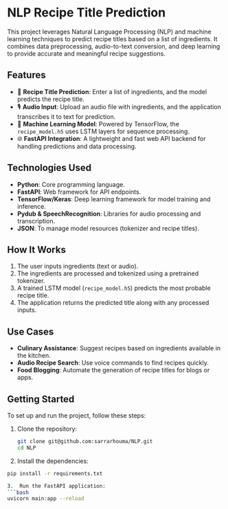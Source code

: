 # NLP Recipe Title Prediction

This project leverages Natural Language Processing (NLP) and machine learning techniques to predict recipe titles based on a list of ingredients. It combines data preprocessing, audio-to-text conversion, and deep learning to provide accurate and meaningful recipe suggestions.

## Features
- 🥗 **Recipe Title Prediction**: Enter a list of ingredients, and the model predicts the recipe title.
- 🎙️ **Audio Input**: Upload an audio file with ingredients, and the application transcribes it to text for prediction.
- 🤖 **Machine Learning Model**: Powered by TensorFlow, the `recipe_model.h5` uses LSTM layers for sequence processing.
- 🌐 **FastAPI Integration**: A lightweight and fast web API backend for handling predictions and data processing.

## Technologies Used
- **Python**: Core programming language.
- **FastAPI**: Web framework for API endpoints.
- **TensorFlow/Keras**: Deep learning framework for model training and inference.
- **Pydub & SpeechRecognition**: Libraries for audio processing and transcription.
- **JSON**: To manage model resources (tokenizer and recipe titles).

## How It Works
1. The user inputs ingredients (text or audio).
2. The ingredients are processed and tokenized using a pretrained tokenizer.
3. A trained LSTM model (`recipe_model.h5`) predicts the most probable recipe title.
4. The application returns the predicted title along with any processed inputs.

## Use Cases
- **Culinary Assistance**: Suggest recipes based on ingredients available in the kitchen.
- **Audio Recipe Search**: Use voice commands to find recipes quickly.
- **Food Blogging**: Automate the generation of recipe titles for blogs or apps.

## Getting Started
To set up and run the project, follow these steps:
1. Clone the repository:
   ```bash
   git clone git@github.com:sarrarhouma/NLP.git
   cd NLP
2. Install the dependencies:
 ```bash
pip install -r requirements.txt

3.  Run the FastAPI application:
 ```bash
uvicorn main:app --reload


